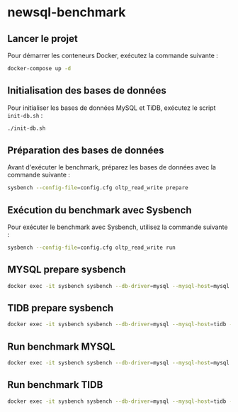 # newsql-benchmark

## Lancer le projet

Pour démarrer les conteneurs Docker, exécutez la commande suivante :
```bash
docker-compose up -d
```

## Initialisation des bases de données

Pour initialiser les bases de données MySQL et TiDB, exécutez le script `init-db.sh` :
```bash
./init-db.sh
```

## Préparation des bases de données

Avant d'exécuter le benchmark, préparez les bases de données avec la commande suivante :
```bash
sysbench --config-file=config.cfg oltp_read_write prepare
```

## Exécution du benchmark avec Sysbench

Pour exécuter le benchmark avec Sysbench, utilisez la commande suivante :
```bash
sysbench --config-file=config.cfg oltp_read_write run
```


## MYSQL prepare sysbench
```bash
docker exec -it sysbench sysbench --db-driver=mysql --mysql-host=mysql --mysql-user=sbtest --mysql-password=password --mysql-db=sbtest --tables=10 --table-size=1000000 oltp_read_write prepare
```

## TIDB prepare sysbench
```bash
docker exec -it sysbench sysbench --db-driver=mysql --mysql-host=tidb --mysql-user=sbtest --mysql-password=password --mysql-db=sbtest --tables=10 --table-size=1000000 oltp_read_write prepare prepare
```

## Run benchmark MYSQL
```bash
docker exec -it sysbench sysbench --db-driver=mysql --mysql-host=mysql --mysql-user=sbtest --mysql-password=password --mysql-db=sbtest --threads=4 --time=60 --report-interval=10 oltp_read_write run
```

## Run benchmark TIDB
```bash
docker exec -it sysbench sysbench --db-driver=mysql --mysql-host=tidb --mysql-user=sbtest --mysql-password=password --mysql-db=sbtest --threads=4 --time=60 --report-interval=10 oltp_read_write run
```
